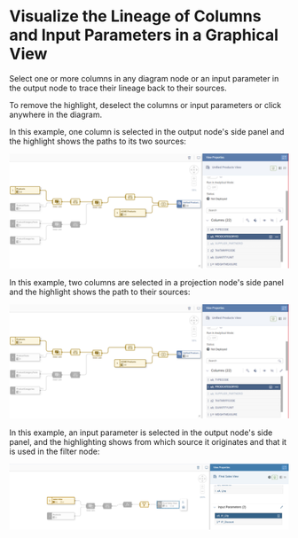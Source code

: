 <!-- loioa2426b7597c64d5fbfcaeb67415787bd -->

# Visualize the Lineage of Columns and Input Parameters in a Graphical View

Select one or more columns in any diagram node or an input parameter in the output node to trace their lineage back to their sources.

To remove the highlight, deselect the columns or input parameters or click anywhere in the diagram.

In this example, one column is selected in the output node's side panel and the highlight shows the paths to its two sources:

![](images/Graphical_View_Builder_-_Source_Highlight_-_Output_939a9b2.png)

In this example, two columns are selected in a projection node's side panel and the highlight shows the path to their sources:

![](images/Graphical_View_Builder_-_Source_Highlight_-_Projection_dd6ce64.png)

In this example, an input parameter is selected in the output node's side panel, and the highlighting shows from which source it originates and that it is used in the filter node:

![](images/Input_Parameter_Highlighting_cafccf9.png)


